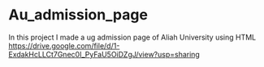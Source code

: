 # Au_admission_page
In this project I made a ug admission page of Aliah University using HTML
https://drive.google.com/file/d/1-ExdakHcLLCt7Gnec0I_PyFaU5OiDZgJ/view?usp=sharing
